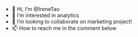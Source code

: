 - 👋 Hi, I’m @IreneTao
- 👀 I’m interested in analytics
- 💞️ I’m looking to collaborate on marketing project!
- 📫 How to reach me in the comment below

<!---
IreneTao/IreneTao is a ✨ special ✨ repository because its `README.md` (this file) appears on your GitHub profile.
You can click the Preview link to take a look at your changes.
--->
